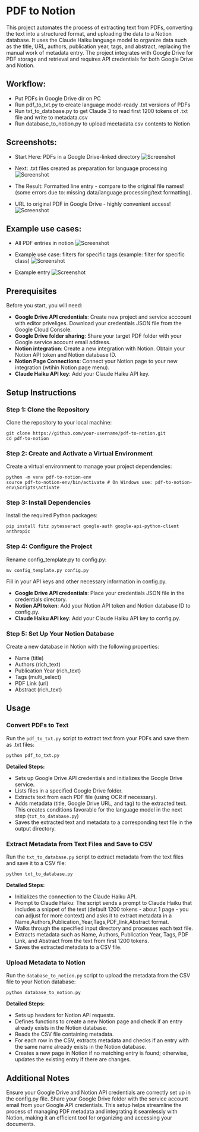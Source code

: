 # PDF to Notion

This project automates the process of extracting text from PDFs, converting the text into a structured format, and uploading the data to a Notion database. It uses the Claude Haiku language model to organize data such as the title, URL, authors, publication year, tags, and abstract, replacing the manual work of metadata entry. The project integrates with Google Drive for PDF storage and retrieval and requires API credentials for both Google Drive and Notion.

## Workflow:
- Put PDFs in Google Drive dir on PC
- Run pdf_to_txt.py to create language model-ready .txt versions of PDFs
- Run txt_to_database.py to get Claude 3 to read first 1200 tokens of .txt file and write to metadata.csv
- Run database_to_notion.py to upload meetadata.csv contents to Notion
## Screenshots:
- Start Here: PDFs in a Google Drive-linked directory
![Screenshot](./screenshots/Screenshot%202024-06-12%20221932.png)

- Next: .txt files created as preparation for language processing  
![Screenshot](./screenshots/Screenshot%202024-06-12%20221947.png)

- The Result: Formatted line entry - compare to the original file names! (some errors due to: missing data/language processing/text formatting). 
- URL to original PDF in Google Drive - highly convenient access!
![Screenshot](./screenshots/Screenshot%202024-06-12%20230332.png)

## Example use cases:
- All PDF entries in notion
![Screenshot](./screenshots/Screenshot%202024-06-12%20224412.png)

- Example use case: filters for specific tags (example: filter for specific class)
![Screenshot](./screenshots/Screenshot%202024-06-11%20123601.png)

- Example entry
![Screenshot](./screenshots/Screenshot%202024-06-11%20123639.png)



## Prerequisites

Before you start, you will need:

- **Google Drive API credentials**: Create new project and service acccount with editor priveliges. Download your credentials JSON file from the Google Cloud Console.
- **Google Drive folder sharing**: Share your target PDF folder with your Google service account email address.
- **Notion integration**: Create a new integration with Notion. Obtain your Notion API token and Notion database ID.
- **Notion Page Connections**: Connect your Notion page to your new integration (wtihin Notion page menu).
- **Claude Haiku API key**: Add your Claude Haiku API key.

## Setup Instructions

### Step 1: Clone the Repository

Clone the repository to your local machine:

    git clone https://github.com/your-username/pdf-to-notion.git
    cd pdf-to-notion

### Step 2: Create and Activate a Virtual Environment

Create a virtual environment to manage your project dependencies:

    python -m venv pdf-to-notion-env
    source pdf-to-notion-env/bin/activate # On Windows use: pdf-to-notion-env\Scripts\activate

### Step 3: Install Dependencies

Install the required Python packages:

    pip install fitz pytesseract google-auth google-api-python-client anthropic

### Step 4: Configure the Project

Rename config_template.py to config.py:

    mv config_template.py config.py

Fill in your API keys and other necessary information in config.py.

- **Google Drive API credentials**: Place your credentials JSON file in the credentials directory.
- **Notion API token**: Add your Notion API token and Notion database ID to config.py.
- **Claude Haiku API key**: Add your Claude Haiku API key to config.py.

### Step 5: Set Up Your Notion Database

Create a new database in Notion with the following properties:

- Name (title)
- Authors (rich_text)
- Publication Year (rich_text)
- Tags (multi_select)
- PDF Link (url)
- Abstract (rich_text)

## Usage

### Convert PDFs to Text

Run the `pdf_to_txt.py` script to extract text from your PDFs and save them as .txt files:

    python pdf_to_txt.py

**Detailed Steps:**
- Sets up Google Drive API credentials and initializes the Google Drive service.
- Lists files in a specified Google Drive folder.
- Extracts text from each PDF file (using OCR if necessary).
- Adds metadata (title, Google Drive URL, and tag) to the extracted text. This creates conditions favorable for the language model in the next step (`txt_to_database.py`)
- Saves the extracted text and metadata to a corresponding text file in the output directory.

### Extract Metadata from Text Files and Save to CSV

Run the `txt_to_database.py` script to extract metadata from the text files and save it to a CSV file:

    python txt_to_database.py

**Detailed Steps:**
- Initializes the connection to the Claude Haiku API.
- Prompt to Claude Haiku: The script sends a prompt to Claude Haiku that includes a snippet of the text (default 1200 tokens - about 1 page - you can adjust for more context) and asks it to extract metadata in a Name,Authors,Publication_Year,Tags,PDF_link,Abstract format.
- Walks through the specified input directory and processes each text file.
- Extracts metadata such as Name, Authors, Publication Year, Tags, PDF Link, and Abstract from the text from first 1200 tokens.
- Saves the extracted metadata to a CSV file.

### Upload Metadata to Notion

Run the `database_to_notion.py` script to upload the metadata from the CSV file to your Notion database:

    python database_to_notion.py

**Detailed Steps:**
- Sets up headers for Notion API requests.
- Defines functions to create a new Notion page and check if an entry already exists in the Notion database.
- Reads the CSV file containing metadata.
- For each row in the CSV, extracts metadata and checks if an entry with the same name already exists in the Notion database.
- Creates a new page in Notion if no matching entry is found; otherwise, updates the existing entry if there are changes.

## Additional Notes

Ensure your Google Drive and Notion API credentials are correctly set up in the config.py file.
Share your Google Drive folder with the service account email from your Google API credentials.
This setup helps streamline the process of managing PDF metadata and integrating it seamlessly with Notion, making it an efficient tool for organizing and accessing your documents.
